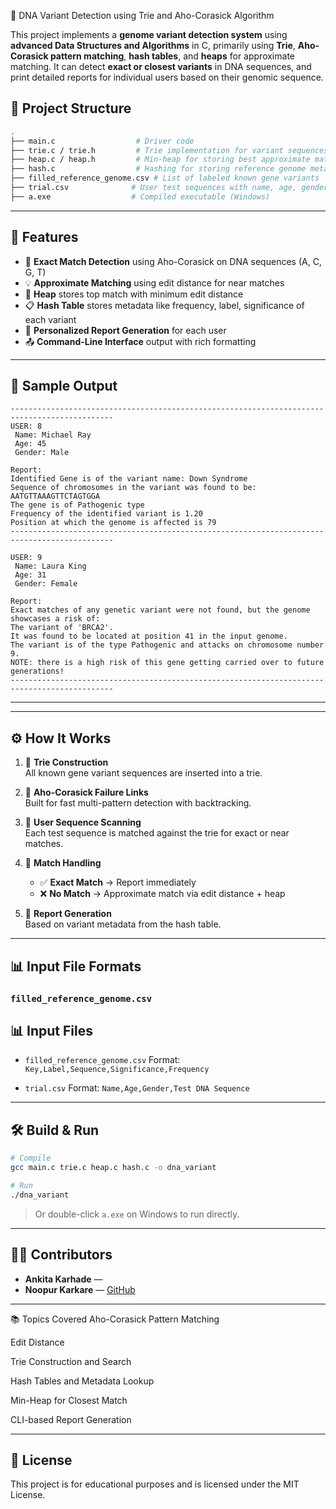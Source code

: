 🧬 DNA Variant Detection using Trie and Aho-Corasick Algorithm

This project implements a **genome variant detection system** using **advanced Data Structures and Algorithms** in C, primarily using **Trie**, **Aho-Corasick pattern matching**, **hash tables**, and **heaps** for approximate matching. It can detect **exact or closest variants** in DNA sequences, and print detailed reports for individual users based on their genomic sequence.



## 📁 Project Structure

````bash
.
├── main.c                  # Driver code
├── trie.c / trie.h         # Trie implementation for variant sequences
├── heap.c / heap.h         # Min-heap for storing best approximate matches
├── hash.c                  # Hashing for storing reference genome metadata
├── filled_reference_genome.csv # List of labeled known gene variants
├── trial.csv              # User test sequences with name, age, gender
├── a.exe                  # Compiled executable (Windows)
````

---

## 🚀 Features

* 📌 **Exact Match Detection** using Aho-Corasick on DNA sequences (A, C, G, T)
* 💡 **Approximate Matching** using edit distance for near matches
* 🧠 **Heap** stores top match with minimum edit distance
* 📋 **Hash Table** stores metadata like frequency, label, significance of each variant
* 🧾 **Personalized Report Generation** for each user
* 📤 **Command-Line Interface** output with rich formatting

---

## 🧪 Sample Output

```
---------------------------------------------------------------------------------------------
USER: 8
 Name: Michael Ray
 Age: 45
 Gender: Male

Report:
Identified Gene is of the variant name: Down Syndrome
Sequence of chromosomes in the variant was found to be: AATGTTAAAGTTCTAGTGGA
The gene is of Pathogenic type
Frequency of the identified variant is 1.20
Position at which the genome is affected is 79
---------------------------------------------------------------------------------------------

USER: 9
 Name: Laura King
 Age: 31
 Gender: Female

Report:
Exact matches of any genetic variant were not found, but the genome showcases a risk of:
The variant of 'BRCA2'.
It was found to be located at position 41 in the input genome.
The variant is of the type Pathogenic and attacks on chromosome number 9.
NOTE: there is a high risk of this gene getting carried over to future generations!
---------------------------------------------------------------------------------------------
```

---


---

## ⚙️ How It Works

1. 🧱 **Trie Construction**  
   All known gene variant sequences are inserted into a trie.

2. 🔁 **Aho-Corasick Failure Links**  
   Built for fast multi-pattern detection with backtracking.

3. 🔬 **User Sequence Scanning**  
   Each test sequence is matched against the trie for exact or near matches.

4. 🧮 **Match Handling**
   - ✅ **Exact Match** → Report immediately
   - ❌ **No Match** → Approximate match via edit distance + heap

5. 🧾 **Report Generation**  
   Based on variant metadata from the hash table.

---

## 📊 Input File Formats

### `filled_reference_genome.csv`


## 📊 Input Files

* `filled_reference_genome.csv`
  Format: `Key,Label,Sequence,Significance,Frequency`

* `trial.csv`
  Format: `Name,Age,Gender,Test DNA Sequence`

---

## 🛠️ Build & Run

```bash
# Compile
gcc main.c trie.c heap.c hash.c -o dna_variant

# Run
./dna_variant
```

> Or double-click `a.exe` on Windows to run directly.

---

## 👨‍💻 Contributors
* **Ankita Karhade** — 
* **Noopur Karkare** — [GitHub](https://github.com/noopur1811)

---

📚 Topics Covered
Aho-Corasick Pattern Matching

Edit Distance 

Trie Construction and Search

Hash Tables and Metadata Lookup

Min-Heap for Closest Match

CLI-based Report Generation


---

## 📄 License

This project is for educational purposes and is licensed under the MIT License.

```
